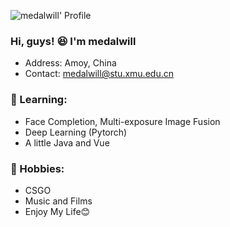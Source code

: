 ![medalwill' Profile](https://github-readme-stats.vercel.app/api?username=medalwill&count_private=true&show_icons=true)
### Hi, guys! 😆 I'm medalwill
- Address: Amoy, China
- Contact: medalwill@stu.xmu.edu.cn

### 📖 Learning:
- Face Completion, Multi-exposure Image Fusion
- Deep Learning (Pytorch)
- A little Java and Vue

### 🎲 Hobbies:
- CSGO
- Music and Films
- Enjoy My Life😊

<!--
**medalwill/medalwill** is a ✨ _special_ ✨ repository because its `README.md` (this file) appears on your GitHub profile.

Here are some ideas to get you started:

- 🔭 I’m currently working on ...
- 🌱 I’m currently learning ...
- 👯 I’m looking to collaborate on ...
- 🤔 I’m looking for help with ...
- 💬 Ask me about ...
- 📫 How to reach me: ...
- 😄 Pronouns: ...
- ⚡ Fun fact: ...
-->
